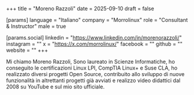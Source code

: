 +++
title = "Moreno Razzoli"
date = 2025-09-10
draft = false

[params]
language = "Italiano"
company = "Morrolinux"
role = "Consultant & Instructor"
male = true

[params.social]
linkedin = "https://www.linkedin.com/in/morenorazzoli/"
instagram = ""
x = "https://x.com/morrolinux/"
facebook = ""
github = ""
website = ""
+++

Mi chiamo Moreno Razzoli,
Sono laureato in Scienze Informatiche, ho conseguito le certificazioni Linux LPI, CompTIA Linux+ e Suse CLA, ho realizzato diversi progetti Open Source, contribuito allo sviluppo di nuove funzionalità in altrettanti progetti già avviati e realizzo video didattici dal 2008 su YouTube e sul mio sito ufficiale.

